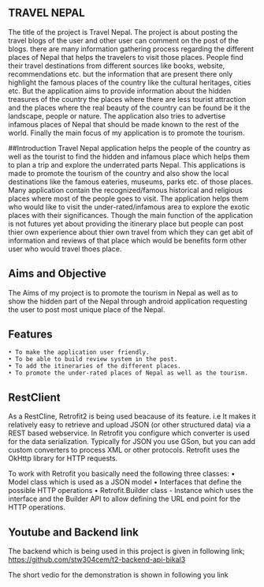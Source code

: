 ## TRAVEL NEPAL
The title of the project is Travel Nepal. The project is about posting the travel blogs of the user and other user can comment on the post of the blogs.
there are many information gathering process regarding the different places of Nepal that helps the travelers to 
visit those places. People find their travel destinations from different sources like books, website, recommendations 
etc. but the information that are present there only highlight the famous places of the country like the cultural heritages,
cities etc. But the application aims to provide information about the hidden treasures of the country the places where there
are less tourist attraction and the places where the real beauty of the country can be found be it the landscape, people or
nature. The application also tries to advertise infamous places of Nepal that should be made known to the rest of the world.
Finally the main focus of my application is to promote the tourism.

##Introduction 
Travel Nepal application helps the people of the country as well as the tourist to find the hidden and infamous place which 
helps them to plan a trip and explore the underrated parts Nepal. This applications is made to promote the tourism of the 
country and also show the local destinations like the famous eateries, museums, parks etc. of those places. Many application
contain the recognized/famous historical and religious places where most of the people goes to visit. The application helps 
them who would like to visit the under-rated/infamous area to explore the exotic places with their significances.
Though the main function of the application is not futures yet about providing the itinerary  place but people can post thier 
own experience about thier own travel from which they can get abit of information and reviews of that place which would be 
benefits  form other user who would travel thoes place. 

## Aims and Objective 
The Aims of my project is to promote the tourism in Nepal as well as to show the hidden part of the Nepal through 
android application requesting the user to post most unique place of the Nepal. 

## Features
    • To make the application user friendly.
    • To be able to build review system in the post.
    • To add the itineraries of the different places.  
    • To promote the under-rated places of Nepal as well as the tourism.
    

## RestClient
As a RestCline, Retrofit2 is being used beacause of its feature. i.e  It makes it relatively easy to retrieve and upload JSON
(or other structured data) via a REST based webservice. In Retrofit you configure which converter is used for the data 
serialization. Typically for JSON you use GSon, but you can add custom converters to process XML or other protocols.
Retrofit uses the OkHttp library for HTTP requests.

To work with Retrofit you basically need the following three classes:
    • Model class which is used as a JSON model
    • Interfaces that define the possible HTTP operations
    • Retrofit.Builder class - Instance which uses the interface and the Builder API to allow defining the URL end 
    point for the HTTP operations.

## Youtube and Backend link
The backend which is being used in this project is given in following link;
https://github.com/stw304cem/t2-backend-api-bikal3

The short vedio for the demonstration is shown in following you link 
